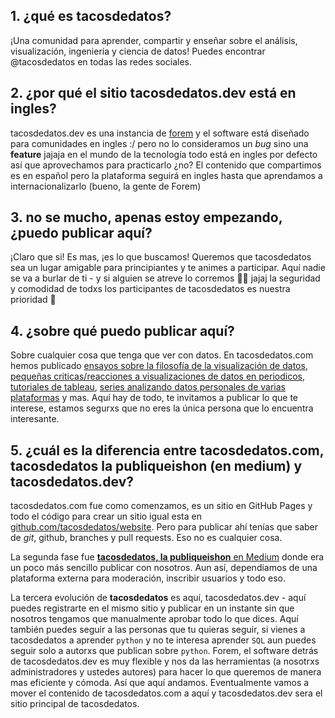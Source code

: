 ## 1. ¿qué es tacosdedatos?
¡Una comunidad para aprender, compartir y enseñar sobre el análisis, visualización, ingeniería y ciencia de datos! Puedes encontrar @tacosdedatos en todas las redes sociales.

## 2. ¿por qué el sitio tacosdedatos.dev está en ingles?
tacosdedatos.dev es una instancia de [forem](https://forem.com/) y el software está diseñado para comunidades en ingles :/ pero no lo consideramos un *bug* sino una **feature** jajaja en el mundo de la tecnología todo está en ingles por defecto así que aprovechamos para practicarlo ¿no? El contenido que compartimos es en español pero la plataforma seguirá en ingles hasta que aprendamos a internacionalizarlo (bueno, la gente de Forem)

## 3. no se mucho, apenas estoy empezando, ¿puedo publicar aquí?
¡Claro que si! Es mas, ¡es lo que buscamos! Queremos que tacosdedatos sea un lugar amigable para principiantes y te animes a participar. Aquí nadie se va a burlar de ti - y si alguien se atreve lo corremos 💪🏽 jajaj la seguridad y comodidad de todxs los participantes de tacosdedatos es nuestra prioridad 💖 

## 4. ¿sobre qué puedo publicar aquí?
Sobre cualquier cosa que tenga que ver con datos. En tacosdedatos.com hemos publicado [ensayos sobre la filosofía de la visualización de datos](https://tacosdedatos.com/Elementos-de-diseno-y-analisis-en-la-visualizacion-de-datos), [pequeñas criticas/reacciones a visualizaciones de datos en periodicos](https://tacosdedatos.com/cachitos-de-diseno-001), [tutoriales de tableau](https://tacosdedatos.com/tableau-mapas), [series analizando datos personales de varias plataformas](https://tacosdedatos.com/Dueno-de-mis-Datos-Facebook) y mas. Aquí hay de todo, te invitamos a publicar lo que te interese, estamos segurxs que no eres la única persona que lo encuentra interesante.

## 5. ¿cuál es la diferencia entre tacosdedatos.com, tacosdedatos la publiqueishon (en medium) y tacosdedatos.dev?
tacosdedatos.com fue como comenzamos, es un sitio en GitHub Pages y todo el código para crear un sitio igual esta en [github.com/tacosdedatos/website](https://github.com/tacosdedatos/website). Pero para publicar ahí tenías que saber de *git*, github, branches y pull requests. Eso no es cualquier cosa. 

La segunda fase fue [**tacosdedatos, la publiqueishon** en Medium](https://medium.com/tacosdedatos) donde era un poco más sencillo publicar con nosotros. Aun así, dependiamos de una plataforma externa para moderación, inscribir usuarios y todo eso. 

La tercera evolución de **tacosdedatos** es aquí, tacosdedatos.dev - aquí puedes registrarte en el mismo sitio y publicar en un instante sin que nosotros tengamos que manualmente aprobar todo lo que dices. Aquí también puedes seguir a las personas que tu quieras seguir, si vienes a tacosdedatos a aprender `python` y no te interesa aprender `SQL` aun puedes seguir solo a autorxs que publican sobre `python`. Forem, el software detrás de tacosdedatos.dev es muy flexible y nos da las herramientas (a nosotrxs administradores y ustedes autores) para hacer lo que queremos de manera mas eficiente y cómoda. Así que aquí andamos. Eventualmente vamos a mover el contenido de tacosdedatos.com a aquí y tacosdedatos.dev sera el sitio principal de tacosdedatos.